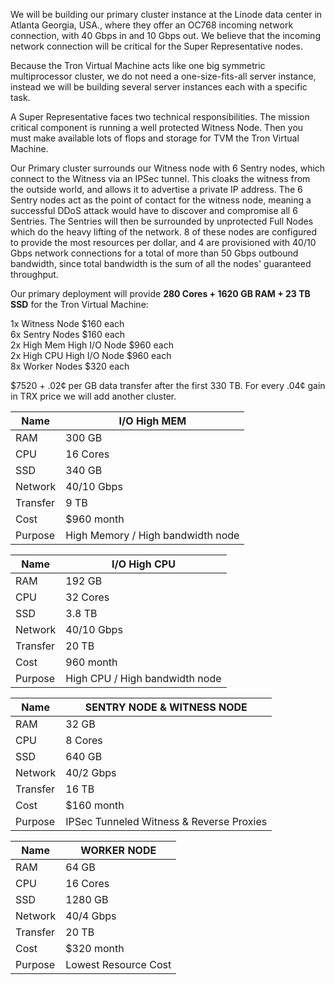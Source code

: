 We will be building our primary cluster instance at the Linode data center in Atlanta Georgia, USA., where they offer an OC768 incoming network connection, with 40 Gbps in and 10 Gbps out. We believe that the incoming network connection will be critical for the Super Representative nodes.

Because the Tron Virtual Machine acts like one big symmetric multiprocessor cluster, we do not need a one-size-fits-all server instance, instead we will be building several server instances each with a specific task.

A Super Representative faces two technical responsibilities. The mission critical component is running a well protected Witness Node. Then you must make available lots of flops and storage for TVM the Tron Virtual Machine.

Our Primary cluster surrounds our Witness node with 6 Sentry nodes, which connect to the Witness via an IPSec tunnel. This cloaks the witness from the outside world, and allows it to advertise a private IP address. The 6 Sentry nodes act as the point of contact for the witness node, meaning a successful DDoS attack would have to discover and compromise all 6 Sentries. The Sentries will then be surrounded by unprotected Full Nodes which do the heavy lifting of the network. 8 of these nodes are configured to provide the most resources per dollar, and 4 are provisioned with 40/10 Gbps network connections for a total of more than 50 Gbps outbound bandwidth, since total bandwidth is the sum of all the nodes' guaranteed throughput.

Our primary deployment will provide **280 Cores + 1620 GB RAM + 23 TB SSD** for the Tron Virtual Machine:  

1x Witness Node $160 each  
6x Sentry Nodes $160 each  
2x High Mem High I/O Node $960 each  
2x High CPU High I/O Node $960 each  
8x Worker Nodes $320 each

$7520 + .02¢ per GB data transfer after the first 330 TB. For every .04¢ gain in TRX price we will add another cluster.




| Name | I/O High MEM |
|---|---|
| RAM | 	300 GB 
| CPU  | 	16 Cores
| SSD  | 	340 GB 
| Network  | 	40/10 Gbps 
| Transfer | 9 TB |
| Cost | 	$960 month 
| Purpose | High Memory / High bandwidth node | 


| Name | I/O High CPU |
|---|---|
| RAM |          192 GB  | 	
| CPU  |         32 Cores  | 	
| SSD  |         3.8 TB  | 	
| Network |      40/10 Gbps  | 	
| Transfer |  20 TB |
| Cost |         960 month |
| Purpose | High CPU / High bandwidth node |  


| Name |  SENTRY NODE & WITNESS NODE  | 
|---|---|
| RAM | 	          32 GB | 
| CPU  | 	          8 Cores  | 	
| SSD  | 	      	640 GB|  	
| Network  |          40/2 Gbps  | 	
| Transfer | 16 TB |
| Cost |      $160 month| 
| Purpose |   IPSec Tunneled Witness & Reverse Proxies  | 
         

             
| Name | WORKER NODE  |
|---|---|
| RAM | 	64 GB 
| CPU  | 	16 Cores
| SSD  | 	1280 GB 
| Network  | 	40/4 Gbps 
| Transfer | 20 TB |
| Cost | 	$320 month 
| Purpose |  Lowest Resource Cost | 


